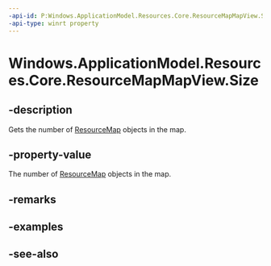 ----api-id: P:Windows.ApplicationModel.Resources.Core.ResourceMapMapView.Size
-api-type: winrt property
---<!-- Property syntaxpublic uint Size { get; }--># Windows.ApplicationModel.Resources.Core.ResourceMapMapView.Size## -descriptionGets the number of [ResourceMap](resourcemap.md) objects in the map.## -property-valueThe number of [ResourceMap](resourcemap.md) objects in the map.## -remarks## -examples## -see-also